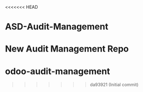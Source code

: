 <<<<<<< HEAD
# ASD-Audit-Management
New Audit Management Repo
=======
# odoo-audit-management
>>>>>>> da93921 (Initial commit)
